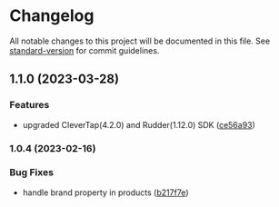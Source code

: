 # Changelog

All notable changes to this project will be documented in this file. See [standard-version](https://github.com/conventional-changelog/standard-version) for commit guidelines.

## 1.1.0 (2023-03-28)


### Features

* upgraded CleverTap(4.2.0) and Rudder(1.12.0) SDK ([ce56a93](https://github.com/rudderlabs/rudder-integration-clevertap-ios/commit/ce56a934d1797f41a91942fb3a2849aa6bc5a73c))

### 1.0.4 (2023-02-16)


### Bug Fixes

* handle brand property in products ([b217f7e](https://github.com/rudderlabs/rudder-integration-clevertap-ios/commit/b217f7e7503a5c257a98c33b5231a435ec901671))
